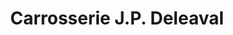 ---
title: "Carrosserie J.P. Deleaval"
url: /vetraz-monthoux/carrosserie-j-p-deleaval/
shop: Autowerkstatt
---
